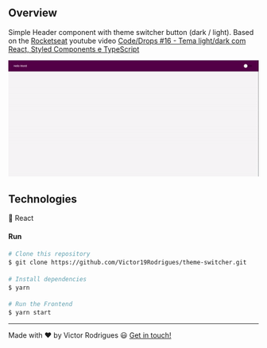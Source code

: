 
## Overview

Simple Header component with theme switcher button (dark / light). Based on the [Rocketseat](https://github.com/Rocketseat) youtube video [Code/Drops #16 - Tema light/dark com React, Styled Components e TypeScript](https://www.youtube.com/watch?v=ngVU74daJ8Y)

![App Screenshot](https://github.com/Victor19Rodrigues/theme-switcher/blob/master/assets/theme_switcher_gif.gif)

## Technologies

:hammer: React

#### Run

```bash
# Clone this repository
$ git clone https://github.com/Victor19Rodrigues/theme-switcher.git

# Install dependencies
$ yarn

# Run the Frontend
$ yarn start
```
---

Made with :heart: by Victor Rodrigues :smiley: [Get in touch!](https://www.linkedin.com/in/victor-rodrigues-676563ba/)
